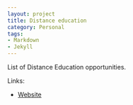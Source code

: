 ```yaml
---
layout: project
title: Distance education
category: Personal
tags:
- Markdown
- Jekyll
---
```


List of Distance Education opportunities.

Links:

- [Website](http://www.distancionno-obuchenie.com)
